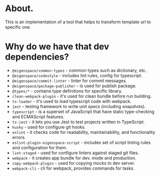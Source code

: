 # About.

This is an implementation of a tool that helps to transform template url to specific one.

# Why do we have that dev dependencies?

* `@eigenspace/common-types` - common types such as dictionary, etc.
* `@eigenspace/codestyle` - includes lint rules, config for typescript.
* `@eigenspace/commit-linter` - linter for commit messages.
* `@eigenspace/package-publisher` - is used for publish package.
* `@types/*` - contains type definitions for specific library.
* `clean-webpack-plugin` - it's used for clean bundle before run building.
* `ts-loader` - it's used to load typescript code with webpack.
* `jest` - testing framework to write unit specs (including snapshots).
* `typescript` - is a superset of JavaScript that have static type-checking and ECMAScript features.
* `ts-jest` - it lets you use Jest to test projects written in TypeScript.
* `husky` - used for configure git hooks.
* `eslint` - it checks code for readability, maintainability, and functionality errors.
* `eslint-plugin-eigenspace-script` - includes set of script linting rules and configuration for them.
* `lint-staged` - used for configure linters against staged git files.
* `webpack` - it creates app bundle for dev. mode and production.
* `copy-webpack-plugin` - used for copying mocks to dev server.
* `webpack-cli` - cli for webpack, provides commands for tasks.